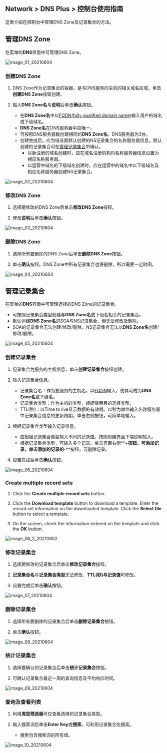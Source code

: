 ## Network > DNS Plus > 控制台使用指南

这里介绍在控制台中管理DNS Zone及记录集合的方法。

## 管理DNS Zone

在菜单的**DNS**界面中可管理DNS Zone。

![image_01_20210604](https://static.toastoven.net/prod_dnsplus/image_01_20210604.png)

### 创建DNS Zone

1. DNS Zone作为记录集合的容器，是与DNS服务的主机的相关域名区域，单击**创建DNS Zone**按钮创建。

2. 输入**DNS Zone名**与**说明**后单击**确认**按钮。  

	- 在**DNS Zone名**中以[FQDN(fully qualified domain name)](https://en.wikipedia.org/wiki/Fully_qualified_domain_name)输入用户的域名或下级域名。
	- **DNS Zone名**在DNS服务器中应唯一。
	- 可按照DNS服务器数创建相同的**DNS Zone名**。DNS服务器为3台。
	- 创建完成后，应为域设置默认创建的NS记录集合的名称服务器信息。默认创建的记录集合可在[管理记录集合](./console-guide/#_1)中确认。
		- 以新注册的域名创建时，应在域名注册机构将名称服务器信息设置为相应名称服务器。
		- 以运营中域名的下级域名创建时，应在运营中的域名中以下级域名及相应名称服务器创建NS记录集合。

![image_02_20210604](https://static.toastoven.net/prod_dnsplus/image_02_20210604.png)

### 修改DNS Zone

1. 选择要修改的DNS Zone后单击**修改DNS Zone**按钮。

2. 修改**说明**后单击**确认**按钮。

![image_03_20210604](https://static.toastoven.net/prod_dnsplus/image_03_20210604.png)

### 删除DNS Zone

1. 选择所有要删除的DNS Zone后单击**删除DNS Zone**按钮。

2. 单击**确认**按钮。DNS Zone中所有记录集合也将删除，所以需要一定时间。

![image_04_20210604](https://static.toastoven.net/prod_dnsplus/image_04_20210604.png)


## 管理记录集合

在菜单的**DNS**界面中可管理选择的DNS Zone的记录集合。

- 可按照记录集合类型创建与**DNS Zone名**或下级名相关的记录集合。
- 默认创建**DNS Zone名**的SOA与NS记录集合，但无法修改及删除。
- SOA的记录集合无法创建/修改/删除，NS记录集合无法以**DNS Zone名**创建/修改/删除。

![image_05_20210604](https://static.toastoven.net/prod_dnsplus/image_05_20210604.png)

### 创建记录集合

1. 记录集合为服务的主机信息，单击**创建记录集合**按钮创建。

2. 输入记录集合信息。

	- 记录集合名：作为要服务的主机名，以[FQDN](https://en.wikipedia.org/wiki/Fully_qualified_domain_name)输入，使其可成为**DNS Zone名**或下级名。
	- 记录集合类型：作为主机的类型，根据使用目的选择类型。
	- TTL(秒)：以Time to live显示数据的有效期。以秒为单位输入名称服务器中记录集合信息的更新周期。单击右侧按钮，可简单地输入。

3. 根据记录集合类型输入记录信息。

	- 应根据记录集合类型输入不同的记录值。按照创建界面下端说明输入。
	- 根据记录集合类型，可输入多个记录。单击界面右侧**+**按钮，可添加记录，单击添加的记录的**-**按钮，可删除记录。

4. 设置完成后单击**确认**按钮。

![image_06_20210604](https://static.toastoven.net/prod_dnsplus/image_06_20210604.png)

### Create multiple record sets

1. Click the **Create multiple record sets** button.

2. Click the **Download template** button to download a template. Enter the record set information on the downloaded template. Click the **Select file** button to select a template.

3. On the screen, check the information entered on the template and click the **OK** button.

![image_06_2_20210802](https://static.toastoven.net/prod_dnsplus/image_06_2_20210802.png)

### 修改记录集合

1. 选择要修改的记录集合后单击**修改记录集合**按钮。

2. **记录集合名**与**记录集合类型**无法修改，**TTL(秒)**与**记录值**可修改。

3. 设置完成后单击**确认**按钮。

![image_07_20210604](https://static.toastoven.net/prod_dnsplus/image_07_20210604.png)

### 删除记录集合

1. 选择所有要删除的记录集合后单击**删除记录集合**按钮。

2. 单击**确认**按钮。

![image_08_20210604](https://static.toastoven.net/prod_dnsplus/image_08_20210604.png)

### 统计记录集合

1. 选择要确认的记录集合后单击**统计记录集合**按钮。

2. 可确认记录集合最近一周的查询信息及平均响应时间。

![image_09_20210604](https://static.toastoven.net/prod_dnsplus/image_09_20210604.png)

### 查询及查看列表

1. 利用**类型筛选器**可仅查看选择的记录集合类型。

2. 输入搜索词后单击**Enter Key**或**搜索**，可利用记录集合名搜索。  

	- 搜索包含搜索词的所有值。

![image_10_20210604](https://static.toastoven.net/prod_dnsplus/image_10_20210604.png)	